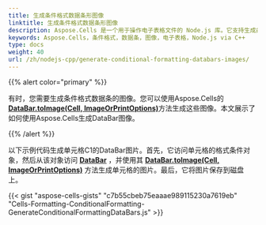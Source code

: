 ```yaml
---
title: 生成条件格式数据条形图像
linktitle: 生成条件格式数据条形图像
description: Aspose.Cells 是一个用于操作电子表格文件的 Node.js 库。它支持生成条件格式化的数据条和图像，允许用户根据单元格的值自定义电子表格的显示方式。本文将介绍如何使用 Aspose.Cells 生成条件格式的数据条和图像。
keywords: Aspose.Cells，条件格式，数据条，图像，电子表格，Node.js via C++
type: docs
weight: 40
url: /zh/nodejs-cpp/generate-conditional-formatting-databars-images/
---
```


{{% alert color="primary" %}}

有时，您需要生成条件格式数据条的图像。您可以使用Aspose.Cells的[**DataBar.toImage(Cell, ImageOrPrintOptions)**](https://reference.aspose.com/cells/nodejs-cpp/databar/#toImage-cell-imageorprintoptions-)方法生成这些图像。本文展示了如何使用Aspose.Cells生成DataBar图像。

{{% /alert %}}

 以下示例代码生成单元格C1的DataBar图片。首先，它访问单元格的格式条件对象，然后从该对象访问 [**DataBar**](https://reference.aspose.com/cells/nodejs-cpp/databar) ，并使用其 [**DataBar.toImage(Cell, ImageOrPrintOptions)**](https://reference.aspose.com/cells/nodejs-cpp/databar/#toImage-cell-imageorprintoptions-) 方法生成单元格的图片。最后，它将图片保存到磁盘上。

{{< gist "aspose-cells-gists" "c7b55cbeb75eaaae989115230a7619eb" "Cells-Formatting-ConditionalFormatting-GenerateConditionalFormattingDataBars.js" >}}

